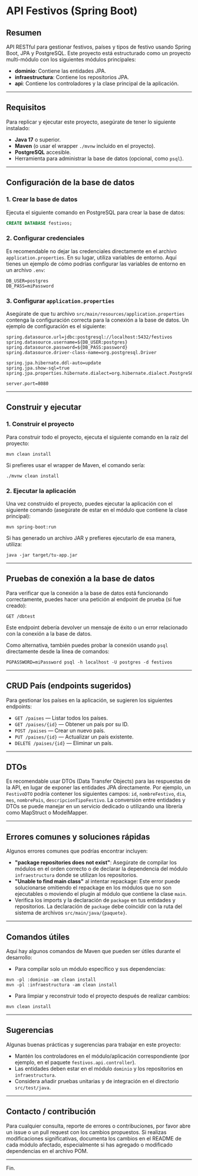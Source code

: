 # API Festivos (Spring Boot)

## Resumen

API RESTful para gestionar festivos, países y tipos de festivo usando Spring Boot, JPA y PostgreSQL. Este proyecto está estructurado como un proyecto multi-módulo con los siguientes módulos principales:

- **dominio**: Contiene las entidades JPA.
- **infraestructura**: Contiene los repositorios JPA.
- **api**: Contiene los controladores y la clase principal de la aplicación.

---

## Requisitos

Para replicar y ejecutar este proyecto, asegúrate de tener lo siguiente instalado:

- **Java 17** o superior.
- **Maven** (o usar el wrapper `./mvnw` incluido en el proyecto).
- **PostgreSQL** accesible.
- Herramienta para administrar la base de datos (opcional, como `psql`).

---

## Configuración de la base de datos

### 1. Crear la base de datos

Ejecuta el siguiente comando en PostgreSQL para crear la base de datos:

```sql
CREATE DATABASE festivos;
```

### 2. Configurar credenciales

Es recomendable no dejar las credenciales directamente en el archivo `application.properties`. En su lugar, utiliza variables de entorno. Aquí tienes un ejemplo de cómo podrías configurar las variables de entorno en un archivo `.env`:

```
DB_USER=postgres
DB_PASS=miPassword
```

### 3. Configurar `application.properties`

Asegúrate de que tu archivo `src/main/resources/application.properties` contenga la configuración correcta para la conexión a la base de datos. Un ejemplo de configuración es el siguiente:

```
spring.datasource.url=jdbc:postgresql://localhost:5432/festivos
spring.datasource.username=${DB_USER:postgres}
spring.datasource.password=${DB_PASS:password}
spring.datasource.driver-class-name=org.postgresql.Driver

spring.jpa.hibernate.ddl-auto=update
spring.jpa.show-sql=true
spring.jpa.properties.hibernate.dialect=org.hibernate.dialect.PostgreSQLDialect

server.port=8080
```

---

## Construir y ejecutar

### 1. Construir el proyecto

Para construir todo el proyecto, ejecuta el siguiente comando en la raíz del proyecto:

```
mvn clean install
```

Si prefieres usar el wrapper de Maven, el comando sería:

```
./mvnw clean install
```

### 2. Ejecutar la aplicación

Una vez construido el proyecto, puedes ejecutar la aplicación con el siguiente comando (asegúrate de estar en el módulo que contiene la clase principal):

```
mvn spring-boot:run
```

Si has generado un archivo JAR y prefieres ejecutarlo de esa manera, utiliza:

```
java -jar target/tu-app.jar
```

---

## Pruebas de conexión a la base de datos

Para verificar que la conexión a la base de datos está funcionando correctamente, puedes hacer una petición al endpoint de prueba (si fue creado):

```
GET /dbtest
```

Este endpoint debería devolver un mensaje de éxito o un error relacionado con la conexión a la base de datos.

Como alternativa, también puedes probar la conexión usando `psql` directamente desde la línea de comandos:

```
PGPASSWORD=miPassword psql -h localhost -U postgres -d festivos
```

---

## CRUD País (endpoints sugeridos)

Para gestionar los países en la aplicación, se sugieren los siguientes endpoints:

- `GET /paises` — Listar todos los países.
- `GET /paises/{id}` — Obtener un país por su ID.
- `POST /paises` — Crear un nuevo país.
- `PUT /paises/{id}` — Actualizar un país existente.
- `DELETE /paises/{id}` — Eliminar un país.

---

## DTOs

Es recomendable usar DTOs (Data Transfer Objects) para las respuestas de la API, en lugar de exponer las entidades JPA directamente. Por ejemplo, un `FestivoDTO` podría contener los siguientes campos: `id`, `nombreFestivo`, `dia`, `mes`, `nombrePais`, `descripcionTipoFestivo`. La conversión entre entidades y DTOs se puede manejar en un servicio dedicado o utilizando una librería como MapStruct o ModelMapper.

---

## Errores comunes y soluciones rápidas

Algunos errores comunes que podrías encontrar incluyen:

- **"package repositories does not exist"**: Asegúrate de compilar los módulos en el orden correcto o de declarar la dependencia del módulo `infraestructura` donde se utilizan los repositorios.
- **"Unable to find main class"** al intentar repackage: Este error puede solucionarse omitiendo el repackage en los módulos que no son ejecutables o moviendo el plugin al módulo que contiene la clase `main`.
- Verifica los imports y la declaración de `package` en tus entidades y repositorios. La declaración de `package` debe coincidir con la ruta del sistema de archivos `src/main/java/{paquete}`.

---

## Comandos útiles

Aquí hay algunos comandos de Maven que pueden ser útiles durante el desarrollo:

- Para compilar solo un módulo específico y sus dependencias:

```
mvn -pl :dominio -am clean install
mvn -pl :infraestructura -am clean install
```

- Para limpiar y reconstruir todo el proyecto después de realizar cambios:

```
mvn clean install
```

---

## Sugerencias

Algunas buenas prácticas y sugerencias para trabajar en este proyecto:

- Mantén los controladores en el módulo/aplicación correspondiente (por ejemplo, en el paquete `festivos.api.controller`).
- Las entidades deben estar en el módulo `dominio` y los repositorios en `infraestructura`.
- Considera añadir pruebas unitarias y de integración en el directorio `src/test/java`.

---

## Contacto / contribución

Para cualquier consulta, reporte de errores o contribuciones, por favor abre un issue o un pull request con los cambios propuestos. Si realizas modificaciones significativas, documenta los cambios en el README de cada módulo afectado, especialmente si has agregado o modificado dependencias en el archivo POM.

---

Fin.
